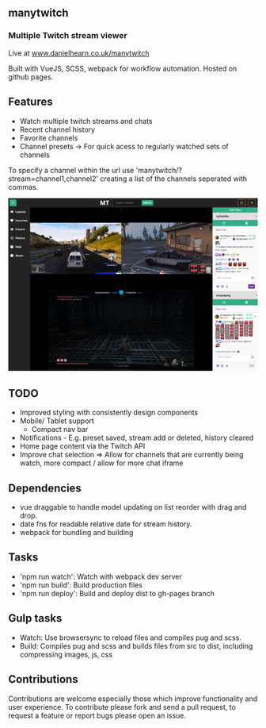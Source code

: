 ## manytwitch
### Multiple Twitch stream viewer

Live at www.danielhearn.co.uk/manytwitch

Built with VueJS, SCSS, webpack for workflow automation.
Hosted on github pages.

## Features
- Watch multiple twitch streams and chats
- Recent channel history
- Favorite channels
- Channel presets -> For quick acess to regularly watched sets of channels

To specify a channel within the url use 'manytwitch/?stream=channel1,channel2' creating a list of the channels seperated with commas.

![Example image of app](readme-assets/manytwitch1.png)

## TODO
- Improved styling with consistently design components
- Mobile/ Tablet support
  - Compact nav bar
- Notifications - E.g. preset saved, stream add or deleted, history cleared
- Home page content via the Twitch API
- Improve chat selection => Allow for channels that are currently being watch, more compact / allow for more chat iframe 

## Dependencies
- vue draggable to handle model updating on list reorder with drag and drop.
- date fns for readable relative date for stream history.
- webpack for bundling and building

## Tasks
- 'npm run watch': Watch with webpack dev server
- 'npm run build': Build production files 
- 'npm run deploy': Build and deploy dist to gh-pages branch

## Gulp tasks
- Watch: Use browsersync to reload files and compiles pug and scss.
- Build: Compiles pug and scss and builds files from src to dist, including compressing images, js, css

## Contributions

Contributions are welcome especially those which improve functionality and user experience.
To contribute please fork and send a pull request, to request a feature or report bugs please open an issue.
